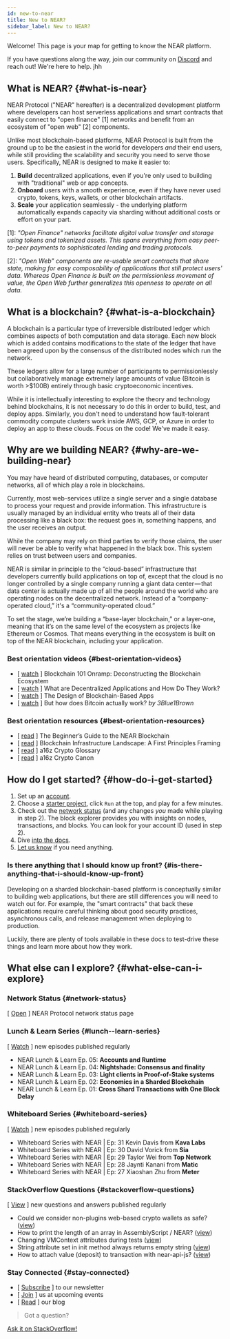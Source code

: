 ```yaml
---
id: new-to-near
title: New to NEAR?
sidebar_label: New to NEAR?
---
```


Welcome! This page is your map for getting to know the NEAR platform.

If you have questions along the way, join our community on [Discord](http://near.chat/) and reach out! We're here to help.
jhh
## What is NEAR? {#what-is-near}

NEAR Protocol ("NEAR" hereafter) is a decentralized development platform where developers can host serverless applications and smart contracts that easily connect to "open finance" [1] networks and benefit from an ecosystem of "open web" [2] components.

Unlike most blockchain-based platforms, NEAR Protocol is built from the ground up to be the easiest in the world for developers _and_ their end users, while still providing the scalability and security you need to serve those users.  Specifically, NEAR is designed to make it easier to:

1. **Build** decentralized applications, even if you're only used to building with "traditional" web or app concepts.
2. **Onboard** users with a smooth experience, even if they have never used crypto, tokens, keys, wallets, or other blockchain artifacts.
3. **Scale** your application seamlessly - the underlying platform automatically expands capacity via sharding without additional costs or effort on your part.

[1]: *"Open Finance" networks facilitate digital value transfer and storage using tokens and tokenized assets.  This spans everything from easy peer-to-peer payments to sophisticated lending and trading protocols.*

[2]: *"Open Web" components are re-usable smart contracts that share state, making for easy composability of applications that still protect users' data. Whereas Open Finance is built on the permissionless movement of value, the Open Web further generalizes this openness to operate on all data.*

## What is a blockchain? {#what-is-a-blockchain}

A blockchain is a particular type of irreversible distributed ledger which combines aspects of both computation and data storage. Each new block which is added contains modifications to the state of the ledger that have been agreed upon by the consensus of the distributed nodes which run the network.  

These ledgers allow for a large number of participants to permissionlessly but collaboratively manage extremely large amounts of value (Bitcoin is worth >$100B) entirely through basic cryptoeconomic incentives.

While it is intellectually interesting to explore the theory and technology behind blockchains, it is not necessary to do this in order to build, test, and deploy apps. Similarly, you don't need to understand how fault-tolerant commodity compute clusters work inside AWS, GCP, or Azure in order to deploy an app to these clouds. Focus on the code! We've made it easy.

## Why are we building NEAR? {#why-are-we-building-near}

You may have heard of distributed computing, databases, or computer networks, all of which play a role in blockchains.

Currently, most web-services utilize a single server and a single database to process your request and provide information. This infrastructure is usually managed by an individual entity who treats all of their data processing like a black box: the request goes in, something happens, and the user receives an output.

While the company may rely on third parties to verify those claims, the user will never be able to verify what happened in the black box. This system relies on trust between users and companies.

NEAR is similar in principle to the “cloud-based” infrastructure that developers currently build applications on top of, except that the cloud is no longer controlled by a single company running a giant data center — that data center is actually made up of all the people around the world who are operating nodes on the decentralized network. Instead of a “company-operated cloud,” it's a “community-operated cloud.”

To set the stage, we’re building a “base-layer blockchain,” or a layer-one, meaning that it’s on the same level of the ecosystem as projects like Ethereum or Cosmos. That means everything in the ecosystem is built on top of the NEAR blockchain, including your application.

### Best orientation videos {#best-orientation-videos}

- [ [watch](https://www.youtube.com/watch?v=Y21YtLzGbH0&feature=youtu.b&t=2656) ] Blockchain 101 Onramp: Deconstructing the Blockchain Ecosystem
- [ [watch](https://www.youtube.com/watch?v=Gd-aNfDqgQY&feature=youtu.be&t=1100) ] What are Decentralized Applications and How Do They Work?
- [ [watch](https://www.youtube.com/watch?v=Y21YtLzGbH0&feature=youtu.b&t=2656) ] The Design of Blockchain-Based Apps
- [ [watch](https://www.youtube.com/watch?v=bBC-nXj3Ng4) ] But how does Bitcoin actually work? *by 3Blue1Brown*

### Best orientation resources {#best-orientation-resources}

- [ [read](https://near.org/blog/the-beginners-guide-to-the-near-blockchain/) ] The Beginner’s Guide to the NEAR Blockchain
- [ [read](https://medium.com/@trentmc0/blockchain-infrastructure-landscape-a-first-principles-framing-92cc5549bafe) ] Blockchain Infrastructure Landscape: A First Principles Framing
- [ [read](https://a16z.com/2019/11/08/crypto-glossary/) ] a16z Crypto Glossary
- [ [read](https://a16z.com/2018/02/10/crypto-readings-resources/) ] a16z Crypto Canon


## How do I get started? {#how-do-i-get-started}

1. Set up an [account](https://wallet.testnet.near.org/).
2. Choose a [starter project](http://near.dev/), click `Run` at the top, and play for a few minutes.
3. Check out the [network status](http://explorer.testnet.near.org) (and any changes *you* made while playing in step 2). The block explorer provides you with insights on nodes, transactions, and blocks. You can look for your account ID (used in step 2).
4. Dive [into the docs](https://docs.near.org).
5. [Let us know](http://near.chat) if you need anything.


### Is there anything that I should know up front? {#is-there-anything-that-i-should-know-up-front}

Developing on a sharded blockchain-based platform is conceptually similar to building web applications, but there are still differences you will need to watch out for.  For example, the "smart contracts" that back these applications require careful thinking about good security practices, asynchronous calls, and release management when deploying to production.

Luckily, there are plenty of tools available in these docs to test-drive these things and learn more about how they work.


## What else can I explore? {#what-else-can-i-explore}

### Network Status {#network-status}

[ [Open](https://nearprotocol.statuspal.io/) ] NEAR Protocol network status page

### Lunch & Learn Series {#lunch--learn-series}

[ [Watch](https://www.youtube.com/watch?v=mhJXsOKoSdg&list=PL9tzQn_TEuFW_t9QDzlQJZpEQnhcZte2y) ] new episodes published regularly

- NEAR Lunch & Learn Ep. 05: **Accounts and Runtime**
- NEAR Lunch & Learn Ep. 04: **Nightshade: Consensus and finality**
- NEAR Lunch & Learn Ep. 03: **Light clients in Proof-of-Stake systems**
- NEAR Lunch & Learn Ep. 02: **Economics in a Sharded Blockchain**
- NEAR Lunch & Learn Ep. 01: **Cross Shard Transactions with One Block Delay**

### Whiteboard Series {#whiteboard-series}

[ [Watch](https://www.youtube.com/playlist?list=PL9tzQn_TEuFWweVbfTbaedFdwVrvaYPq4) ] new episodes published regularly

- Whiteboard Series with NEAR | Ep: 31 Kevin Davis from **Kava Labs**
- Whiteboard Series with NEAR | Ep: 30 David Vorick from **Sia**
- Whiteboard Series with NEAR | Ep: 29 Taylor Wei from **Top Network**
- Whiteboard Series with NEAR | Ep: 28 Jaynti Kanani from **Matic**
- Whiteboard Series with NEAR | Ep: 27 Xiaoshan Zhu from **Meter**

### StackOverflow Questions {#stackoverflow-questions}

[ [View](https://stackoverflow.com/tags/nearprotocol) ] new questions and answers published regularly

- Could we consider non-plugins web-based crypto wallets as safe? ([view](https://stackoverflow.com/questions/59165184/could-we-consider-non-plugins-web-based-crypto-wallets-as-safe))
- How to print the length of an array in AssemblyScript / NEAR? ([view](https://stackoverflow.com/questions/57897731/how-to-print-the-length-of-an-array-in-assemblyscript-near))
- Changing VMContext attributes during tests ([view](https://stackoverflow.com/questions/58956740/changing-vmcontext-attributes-during-tests))
- String attribute set in init method always returns empty string ([view](https://stackoverflow.com/questions/58659873/string-attribute-set-in-init-method-always-returns-empty-string))
- How to attach value (deposit) to transaction with near-api-js? ([view](https://stackoverflow.com/questions/57904221/how-to-attach-value-deposit-to-transaction-with-near-api-js))



### Stay Connected {#stay-connected}

- [ [Subscribe](https://near.org/) ] to our newsletter
- [ [Join](https://near.events/) ] us at upcoming events
- [ [Read](https://near.org/blog/) ] our blog

>Got a question?
<a href="https://stackoverflow.com/questions/tagged/nearprotocol">
  <h8>Ask it on StackOverflow!</h8></a>
